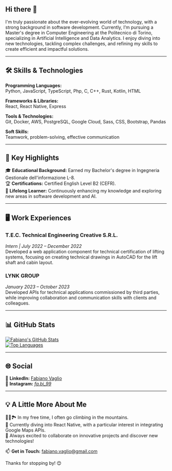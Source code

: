 ## Hi there 👋

I'm truly passionate about the ever-evolving world of technology, with a strong background in software development. Currently, I’m pursuing a Master's degree in Computer Engineering at the Politecnico di Torino, specializing in Artificial Intelligence and Data Analytics. I enjoy diving into new technologies, tackling complex challenges, and refining my skills to create efficient and impactful solutions.

---

## 🛠️ Skills & Technologies  
**Programming Languages:**  
Python, JavaScript, TypeScript, Php, C, C++, Rust, Kotlin, HTML  

**Frameworks & Libraries:**  
React, React Native, Express  

**Tools & Technologies:**  
Git, Docker, AWS, PostgreSQL, Google Cloud, Sass, CSS, Bootstrap, Pandas  

**Soft Skills:**  
Teamwork, problem-solving, effective communication  

---

## 🌟 Key Highlights  
🎓 **Educational Background:** Earned my Bachelor's degree in Ingegneria Gestionale dell'informazione L-8.  
🏆 **Certifications:** Certified English Level B2 (CEFR).  
🌱 **Lifelong Learner:** Continuously enhancing my knowledge and exploring new areas in software development and AI.  

---

## 🖥️ Work Experiences  

### **T.E.C. Technical Engineering Creative S.R.L.**  
*Intern | July 2022 – December 2022*  
Developed a web application component for technical certification of lifting systems, focusing on creating technical drawings in AutoCAD for the lift shaft and cabin layout.  

### **LYNK GROUP**  
*January 2023 – October 2023*  
Developed APIs for technical applications commissioned by third parties, while improving collaboration and communication skills with clients and colleagues.  

---

## 📊 GitHub Stats  
[![Fabiano's GitHub Stats](https://github-readme-stats.vercel.app/api?username=FabianoVaglio&show_icons=true&theme=radical)](https://github.com/VaglioFabiano)  
[![Top Languages](https://github-readme-stats.vercel.app/api/top-langs/?username=FabianoVaglio&layout=compact&theme=radical)](https://github.com/VaglioFabiano)  

---

## 🌐 Social  
🔗 **LinkedIn:** [Fabiano Vaglio](https://www.linkedin.com/in/fabiano-vaglio-65149b254/)  
📸 **Instagram:** [_fa.bi_99_](https://www.instagram.com/_fa.bi_99_/) 

---

## 💡 A Little More About Me  
🧗‍♂️🏞️ In my free time, I often go climbing in the mountains.  
🌱 Currently diving into React Native, with a particular interest in integrating Google Maps APIs.  
🚀 Always excited to collaborate on innovative projects and discover new technologies!  

📫 **Get in Touch:** fabiano.vaglio@gmail.com  

Thanks for stopping by! 😊
